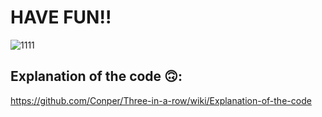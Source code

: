 # HAVE FUN!!

![1111](https://user-images.githubusercontent.com/79358509/214128561-a43cd60c-026c-4f4b-b462-ae9e622f41a8.png)


## Explanation of the code 🙃:
https://github.com/Conper/Three-in-a-row/wiki/Explanation-of-the-code
